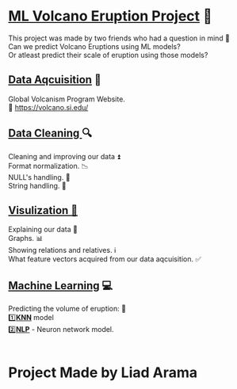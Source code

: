 # <ins>**ML Volcano Eruption Project**</ins> :volcano:

This project was made by two friends who had a question in mind :thought_balloon: <br />
Can we predict Volcano Eruptions using ML models?<br /> Or atleast predict their scale of eruption using those models?<br />

## <ins>Data Aqcuisition</ins> :floppy_disk:
Global Volcanism Program Website.<br />
:link: https://volcano.si.edu/

## <ins>Data Cleaning </ins> :mag: 
Cleaning and improving our data :arrow_double_up:<br />
Format normalization. :chart_with_downwards_trend: <br />
NULL's handling. :put_litter_in_its_place: <br />
String handling. :symbols:<br />


## <ins>Visulization :telescope:</ins> 
Explaining our data :school:<br />
Graphs. :bar_chart:<br /> 
Showing relations and relatives. :information_source:<br />
What feature vectors acquired from our data aqcuisition. :white_check_mark:<br />

## <ins>Machine Learning</ins> :computer:
Predicting the volume of eruption: :sparkler:<br />
:one:**<ins>KNN</ins>** model<br />
:two:**<ins>NLP</ins>** - Neuron network model.<br />
<br />

# Project Made by Liad Arama

